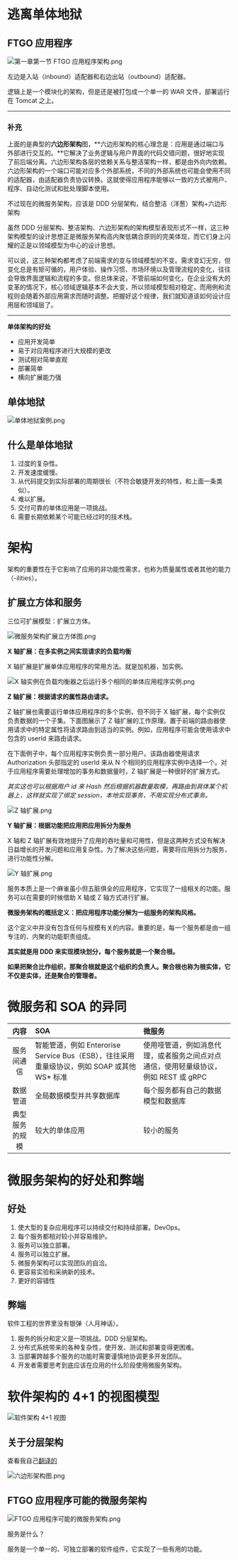 # 逃离单体地狱

## FTGO 应用程序

![第一章第一节 FTGO 应用程序架构.png](https://i.loli.net/2020/11/02/G6yNzYri1WvPbZc.png)

左边是入站（inbound）适配器和右边出站（outbound）适配器。

逻辑上是一个模块化的架构，但是还是被打包成一个单一的 WAR 文件，部署运行在 Tomcat 之上。

<hr/>

### 补充

上面的是典型的**六边形架构**图，**六边形架构的核心理念是：应用是通过端口与外部进行交互的。**它解决了业务逻辑与用户界面的代码交错问题，很好地实现了前后端分离。六边形架构各层的依赖关系与整洁架构一样，都是由外向内依赖。六边形架构的一个端口可能对应多个外部系统，不同的外部系统也可能会使用不同的适配器，由适配器负责协议转换。这就使得应用程序能够以一致的方式被用户、程序、自动化测试和批处理脚本使用。

不过现在的微服务架构，应该是 DDD 分层架构，结合整洁（洋葱）架构+六边形架构

虽然 DDD 分层架构、整洁架构、六边形架构的架构模型表现形式不一样，这三种架构模型的设计思想正是微服务架构高内聚低耦合原则的完美体现，而它们身上闪耀的正是以领域模型为中心的设计思想。

可以说，这三种架构都考虑了前端需求的变与领域模型的不变。需求变幻无穷，但变化总是有矩可循的，用户体验、操作习惯、市场环境以及管理流程的变化，往往会导致界面逻辑和流程的多变。但总体来说，不管前端如何变化，在企业没有大的变革的情况下，核心领域逻辑基本不会大变，所以领域模型相对稳定，而用例和流程则会随着外部应用需求而随时调整。把握好这个规律，我们就知道该如何设计应用层和领域层了。

<hr/>

**单体架构的好处**

+ 应用开发简单
+ 易于对应用程序进行大规模的更改
+ 测试相对简单直观
+ 部署简单
+ 横向扩展能力强

## 单体地狱

![单体地狱案例.png](https://i.loli.net/2020/11/02/goDxa2TLtyrfpPE.png)

## 什么是单体地狱

1. 过度的复杂性。
2. 开发速度缓慢。
3. 从代码提交到实际部署的周期很长（不符合敏捷开发的特性，和上面一条类似）。
4. 难以扩展。
5. 交付可靠的单体应用是一项挑战。
6. 需要长期依赖某个可能已经过时的技术栈。

# 架构

架构的重要性在于它影响了应用的非功能性需求，也称为质量属性或者其他的能力（-ilities）。

## 扩展立方体和服务

三位可扩展模型：扩展立方体。

![微服务架构扩展立方体图.png](https://i.loli.net/2020/11/18/ngYGmFSHUN16Ebp.png)

**X 轴扩展：在多实例之间实现请求的负载均衡**

X 轴扩展是扩展单体应用程序的常用方法。就是加机器，加实例。

![X 轴实例在负载均衡器之后运行多个相同的单体应用程序实例.png](https://i.loli.net/2020/11/18/yDIw7At1FPlgmri.png)

**Z 轴扩展：根据请求的属性路由请求。**

Z 轴扩展也需要运行单体应用程序的多个实例，但不同于 X 轴扩展，每个实例仅负责数据的一个子集。下面图展示了 Z 轴扩展的工作原理。置于前端的路由器使用请求中的特定属性将请求路由到适当的实例。例如，应用程序可能会使用请求中包含的 userId 来路由请求。

在下面例子中，每个应用程序实例负责一部分用户。该路由器使用请求 Authorization 头部指定的 userId 来从 N 个相同的应用程序实例中选择一个。对于应用程序需要处理增加的事务和数据量时，Z 轴扩展是一种很好的扩展方式。

*其实这也可以根据用户 id 来 Hash 然后根据机器数量取模，再路由到具体某个机器上，这样就实现了绑定 session，本地实现事务，不用实现分布式事务。*

![Z 轴扩展.png](https://i.loli.net/2020/11/18/bNVMgl2PUy4HnXA.png)

**Y 轴扩展：根据功能把应用把应用拆分为服务**

X 轴和 Z 轴扩展有效地提升了应用的吞吐量和可用性，但是这两种方式没有解决日益增长的开发问题和应用复杂性。为了解决这些问题，需要将应用拆分为服务，进行功能性分解。 

![Y 轴扩展.png](https://i.loli.net/2020/12/23/BTWnkIsDzNh8rc3.png)

服务本质上是一个麻雀虽小但五脏俱全的应用程序，它实现了一组相关的功能。服务可以在需要的时候借助 X 轴或 Z 轴方式进行扩展。

**微服务架构的概括定义：把应用程序功能分解为一组服务的架构风格。**

这个定义中并没有包含任何与规模有关的内容。重要的是，每一个服务都是由一组专注的、内聚的功能职责组成。

**其实就是用 DDD 来实现模块划分，每个服务就是一个聚合根。**

**如果把聚合比作组织，那聚合根就是这个组织的负责人。聚合根也称为根实体，它不仅是实体，还是聚合的管理者。**

# 微服务和 SOA 的异同

|      内容      | SOA                                                          | 微服务                                                       |
| :------------: | :----------------------------------------------------------- | :----------------------------------------------------------- |
|   服务间通信   | 智能管道，例如 Enterorise Service Bus（ESB），往往采用重量级协议，例如 SOAP 或其他 WS* 标准 | 使用哑管道，例如消息代理，或者服务之间点对点通信，使用轻量级协议，例如 REST 或 gRPC |
|    数据管道    | 全局数据模型并共享数据库                                     | 每个服务都有自己的数据模型和数据库                           |
| 典型服务的规模 | 较大的单体应用                                               | 较小的服务                                                   |

# 微服务架构的好处和弊端

## 好处

1. 使大型的复杂应用程序可以持续交付和持续部署。DevOps。
2. 每个服务都相对较小并容易维护。
3. 服务可以独立部署。
4. 服务可以独立扩展。
5. 微服务架构可以实现团队的自洽。
6. 更容易实验和采纳新的技术。
7. 更好的容错性

## 弊端

软件工程的世界里没有银弹（人月神话）。

1. 服务的拆分和定义是一项挑战。DDD 分层架构。
2. 分布式系统带来的各种复杂性，使开发、测试和部署变得更困难。
3. 当部署跨越多个服务的功能时需要谨慎地协调更多开发团队。
4. 开发者需要思考到底应该在应用的什么阶段使用微服务架构。

# 软件架构的 4+1 的视图模型

![软件架构 4+1 视图](https://i.loli.net/2021/01/04/8spPvD53BkunSwO.png)



## 关于分层架构

查看我自己[翻译的](http://ifeve.com/n-%E5%B1%82%E6%9E%B6%E6%9E%84/)

![六边形架构图.png](https://i.loli.net/2021/01/04/eg3ZC5WYcdJiVO6.png)

## FTGO 应用程序可能的微服务架构

![FTGO 应用程序可能的微服务架构.png](https://i.loli.net/2021/01/04/GUe5oPkiJby6qCp.png)

服务是什么？

服务是一个单一的、可独立部署的软件组件，它实现了一些有用的功能。